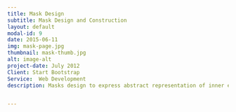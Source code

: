 ```yaml
---
title: Mask Design
subtitle: Mask Design and Construction
layout: default
modal-id: 9
date: 2015-06-11
img: mask-page.jpg
thumbnail: mask-thumb.jpg
alt: image-alt
project-date: July 2012
Client: Start Bootstrap
Service:  Web Development
description: Masks design to express abstract representation of inner ego and self. Used to accompany costume design for a fashion show.


---
```

